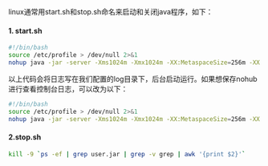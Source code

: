 linux通常用start.sh和stop.sh命名来启动和关闭java程序，如下：
#### 1. start.sh
```sh
#!/bin/bash
source /etc/profile > /dev/null 2>&1
nohup java -jar -server -Xms1024m -Xmx1024m -XX:MetaspaceSize=256m -XX:MaxMetaspaceSize=512m -Djava.awt.headless=true -Dspring.profiles.active=dev user.jar > /dev/null 2>&1 &
```
以上代码会将日志写在我们配置的log目录下，后台启动运行。如果想保存nohub进行查看控制台日志，可以改为以下：
```sh
#!/bin/bash
source /etc/profile > /dev/null 2>&1
nohup java -jar -server -Xms1024m -Xmx1024m -XX:MetaspaceSize=256m -XX:MaxMetaspaceSize=512m -Djava.awt.headless=true -Dspring.profiles.active=dev user.jar &
```
#### 2.stop.sh
```sh
kill -9 `ps -ef | grep user.jar | grep -v grep | awk '{print $2}'`
```
